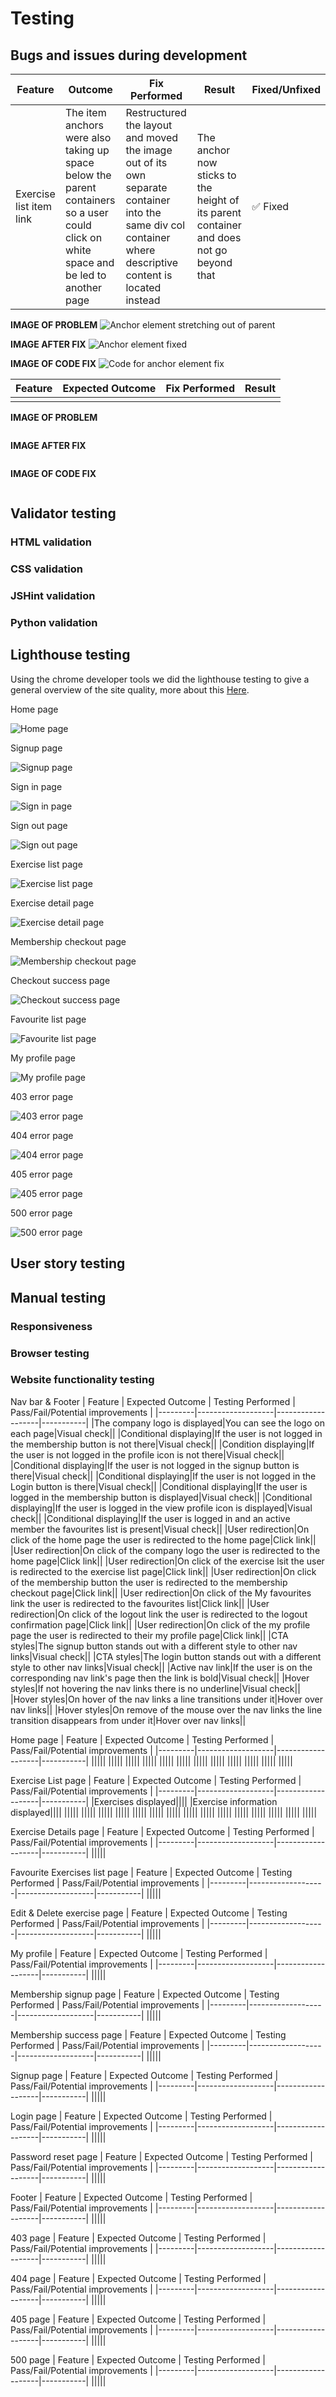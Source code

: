 # Testing

## Bugs and issues during development

| Feature | Outcome | Fix Performed | Result | Fixed/Unfixed |
|---------|-------------------|-------------------|--------|------|
|Exercise list item link| The item anchors were also taking up space below the parent containers so a user could click on white space and be led to another page |Restructured the layout and moved the image out of its own separate container into the same div col container where descriptive content is located instead|The anchor now sticks to the height of its parent container and does not go beyond that | ✅ Fixed |

**IMAGE OF PROBLEM**
![Anchor element stretching out of parent](./static/images/readme_bugs_and_issues/anchor_going_out_of_parent_element.PNG)

**IMAGE AFTER FIX**
![Anchor element fixed](./static/images/readme_bugs_and_issues/anchor_going_out_of_parent_element_fixed.PNG)

**IMAGE OF CODE FIX**
![Code for anchor element fix](./static/images/readme_bugs_and_issues/anchor_going_out_of_parent_element_code_fix.PNG)

| Feature | Expected Outcome | Fix Performed | Result |
|---------|-------------------|-------------------|--------|
|||||

**IMAGE OF PROBLEM**

![]()

**IMAGE AFTER FIX**

![]()

**IMAGE OF CODE FIX**

![]()


## Validator testing


### HTML validation

### CSS validation

### JSHint validation

### Python validation

## Lighthouse testing

Using the chrome developer tools we did the lighthouse testing to give a general overview of the site quality, more about this [Here](https://developer.chrome.com/docs/lighthouse/overview).

Home page

![Home page]()

Signup page

![Signup page]()

Sign in page

![Sign in page]()

Sign out page

![Sign out page]()

Exercise list page

![Exercise list page]()

Exercise detail page

![Exercise detail page]()

Membership checkout page

![Membership checkout page]()

Checkout success page

![Checkout success page]()

Favourite list page

![Favourite list page]()

My profile page

![My profile page]()

403 error page

![403 error page]()

404 error page

![404 error page]()

405 error page

![405 error page]()

500 error page

![500 error page]()


## User story testing


## Manual testing


### Responsiveness

### Browser testing

### Website functionality testing

Nav bar & Footer
| Feature | Expected Outcome | Testing Performed | Pass/Fail/Potential improvements |
|---------|-------------------|-------------------|-----------|
|The company logo is displayed|You can see the logo on each page|Visual check||
|Conditional displaying|If the user is not logged in the membership button is not there|Visual check||
|Condition displaying|If the user is not logged in the profile icon is not there|Visual check||
|Conditional displaying|If the user is not logged in the signup button is there|Visual check||
|Conditional displaying|If the user is not logged in the Login button is there|Visual check||
|Conditional displaying|If the user is logged in the membership button is displayed|Visual check||
|Conditional displaying|If the user is logged in the view profile icon is displayed|Visual check||
|Conditional displaying|If the user is logged in and an active member the favourites list is present|Visual check||
|User redirection|On click of the home page the user is redirected to the home page|Click link||
|User redirection|On click of the company logo the user is redirected to the home page|Click link||
|User redirection|On click of the exercise lsit the user is redirected to the exercise list page|Click link||
|User redirection|On click of the membership button the user is redirected to the membership checkout page|Click link||
|User redirection|On click of the My favourites link the user is redirected to the favourites list|Click link||
|User redirection|On click of the logout link the user is redirected to the logout confirmation page|Click link||
|User redirection|On click of the my profile page the user is redirected to their my profile page|Click link||
|CTA styles|The signup button stands out with a different style to other nav links|Visual check||
|CTA styles|The login button stands out with a different style to other nav links|Visual check||
|Active nav link|If the user is on the corresponding nav link's page then the link is bold|Visual check||
|Hover styles|If not hovering the nav links there is no underline|Visual check||
|Hover styles|On hover of the nav links a line transitions under it|Hover over nav links||
|Hover styles|On remove of the mouse over the nav links the line transition disappears from under it|Hover over nav links||

Home page
| Feature | Expected Outcome | Testing Performed | Pass/Fail/Potential improvements |
|---------|-------------------|-------------------|-----------|
|||||
|||||
|||||
|||||
|||||
|||||
|||||
|||||
|||||
|||||
|||||
|||||


Exercise List page
| Feature | Expected Outcome | Testing Performed | Pass/Fail/Potential improvements |
|---------|-------------------|-------------------|-----------|
|Exercises displayed||||
|Exercise information displayed||||
|||||
|||||
|||||
|||||
|||||
|||||
|||||
|||||
|||||
|||||
|||||
|||||
|||||
|||||
|||||


Exercise Details page 
| Feature | Expected Outcome | Testing Performed | Pass/Fail/Potential improvements |
|---------|-------------------|-------------------|-----------|
|||||

Favourite Exercises list page
| Feature | Expected Outcome | Testing Performed | Pass/Fail/Potential improvements |
|---------|-------------------|-------------------|-----------|
|||||

Edit & Delete exercise page
| Feature | Expected Outcome | Testing Performed | Pass/Fail/Potential improvements |
|---------|-------------------|-------------------|-----------|
|||||

My profile
| Feature | Expected Outcome | Testing Performed | Pass/Fail/Potential improvements |
|---------|-------------------|-------------------|-----------|
|||||

Membership signup page
| Feature | Expected Outcome | Testing Performed | Pass/Fail/Potential improvements |
|---------|-------------------|-------------------|-----------|
|||||

Membership success page
| Feature | Expected Outcome | Testing Performed | Pass/Fail/Potential improvements |
|---------|-------------------|-------------------|-----------|
|||||

Signup page
| Feature | Expected Outcome | Testing Performed | Pass/Fail/Potential improvements |
|---------|-------------------|-------------------|-----------|
|||||

Login page
| Feature | Expected Outcome | Testing Performed | Pass/Fail/Potential improvements |
|---------|-------------------|-------------------|-----------|
|||||

Password reset page
| Feature | Expected Outcome | Testing Performed | Pass/Fail/Potential improvements |
|---------|-------------------|-------------------|-----------|
|||||

Footer
| Feature | Expected Outcome | Testing Performed | Pass/Fail/Potential improvements |
|---------|-------------------|-------------------|-----------|
|||||


403 page
| Feature | Expected Outcome | Testing Performed | Pass/Fail/Potential improvements |
|---------|-------------------|-------------------|-----------|
|||||

404 page
| Feature | Expected Outcome | Testing Performed | Pass/Fail/Potential improvements |
|---------|-------------------|-------------------|-----------|
|||||

405 page
| Feature | Expected Outcome | Testing Performed | Pass/Fail/Potential improvements |
|---------|-------------------|-------------------|-----------|
|||||

500 page
| Feature | Expected Outcome | Testing Performed | Pass/Fail/Potential improvements |
|---------|-------------------|-------------------|-----------|
|||||
